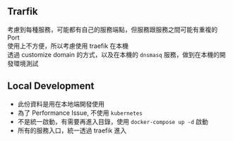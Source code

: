 ## Trarfik

考慮到每種服務，可能都有自己的服務端點，但服務跟服務之間可能有重複的 Port  
使用上不方便，所以考慮使用 traefik 在本機  
透過 customize domain 的方式，以及在本機的 `dnsmasq` 服務，做到在本機的開發環境測試  

## Local Development

- 此份資料是用在本地端開發使用
- 為了 Performance Issue, 不使用 `kubernetes`
- 不是統一啟動，有需要再進入目錄，使用 `docker-compose up -d` 啟動
- 所有的服務入口，統一透過 traefik 進入